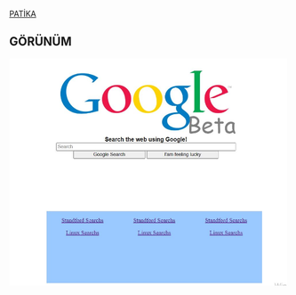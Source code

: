 <a href="https://www.patika.dev/tr">PATİKA</a><br>
<h2>GÖRÜNÜM</h2>
<img style="width:500px" src="google.JPG">
